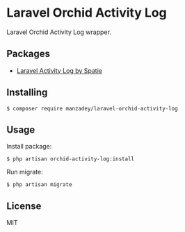 # Laravel Orchid Activity Log

Laravel Orchid Activity Log wrapper.

## Packages

 * [Laravel Activity Log by Spatie](https://spatie.be/docs/laravel-activitylog/v4/introduction)

## Installing

```shell
$ composer require manzadey/laravel-orchid-activity-log
```

## Usage

Install package:
```shell
$ php artisan orchid-activity-log:install
```

Run migrate:
```shell
$ php artisan migrate
```

## License

MIT
